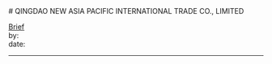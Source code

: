 <link rel="stylesheet" type="text/css" href="../../assets/style.css"># QINGDAO NEW ASIA PACIFIC INTERNATIONAL TRADE CO., LIMITED

[comment]: <> (Add/Remove information below as you want)[comment]: <> (Markdown cheatsheet: https://github.com/adam-p/markdown-here/wiki/Markdown-Cheatsheet)[Brief](Brief.md)  by:  date:  ---[comment]: <> (Add your content here)